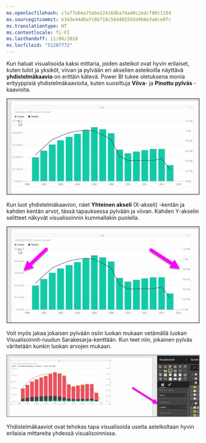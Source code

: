 ```yaml
---
ms.openlocfilehash: c7af7eb4a75ebe22416dba74a40c2edcf00c1194
ms.sourcegitcommit: b343e44dbafc0b718c564402593d4b6e3a8ce97c
ms.translationtype: HT
ms.contentlocale: fi-FI
ms.lasthandoff: 11/06/2018
ms.locfileid: "51207772"
---
```

Kun haluat visualisoida kaksi mittaria, joiden asteikot ovat hyvin erilaiset, kuten tulot ja yksiköt, viivan ja pylvään eri akselien asteikoilla näyttävä **yhdistelmäkaavio** on erittäin kätevä. Power BI tukee oletuksena monia erityyppisiä yhdistelmäkaavioita, kuten suosittuja **Viiva**- ja **Pinottu pylväs** -kaavioita.

![](media/3-3-create-combination-charts/3-3_1.png)

Kun luot yhdistelmäkaavion, näet **Yhteinen akseli** (X-akseli) -kentän ja kahden kentän arvot, tässä tapauksessa pylvään ja viivan. Kahden Y-akselin selitteet näkyvät visualisoinnin kummallakin puolella.

![](media/3-3-create-combination-charts/3-3_2.png)

Voit myös jakaa jokaisen pylvään osiin luokan mukaan vetämällä luokan Visualisoinnit-ruudun Sarakesarja-kenttään. Kun teet niin, jokainen pylväs väritetään kunkin luokan arvojen mukaan.

![](media/3-3-create-combination-charts/3-3_3.png)

Yhdistelmäkaaviot ovat tehokas tapa visualisoida useita asteikoltaan hyvin erilaisia mittareita yhdessä visualisoinnissa.

